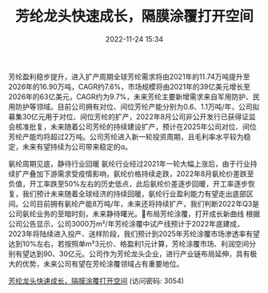 ﻿---
title: 芳纶龙头快速成长，隔膜涂覆打开空间
date: 2022-11-24 15:34
tags:
- 泰和新材
updated: 
---

芳纶盈利稳步提升，进入扩产周期全球芳纶需求将由2021年的11.74万吨提升至2026年的16.90万吨，CAGR约7.6%，市场规模将由2021年的39亿美元增长至2026年的63亿美元，CAGR约为9.7%，未来芳纶主要新增需求来自军用防护、民用防护等领域。目前公司拥有对位、间位芳纶产能分别为0.6、1.1万吨/年，公司拟募集30亿元用于对位、间位芳纶的扩产，2022年8月公司非公开发行已获得证监会核准批复，未来随着公司芳纶的持续建设扩产，预计在2025年公司对位、间位芳纶产能均将超过2万吨。公司芳纶进入新一轮投资周期，且毛利率水平较为稳定，未来有望持续为公司带来稳定的α。
<!-- more -->
氨纶周期见底，静待行业回暖
氨纶行业经过2021年一轮大幅上涨后，由于行业持续扩产叠加下游需求受疫情影响，氨纶价格持续走跌，2022年8月氨纶价差跌至负值，开工率跌至50%左右的历史低点，此后氨纶价差逐步回暖，开工率逐步恢复，我们预计未来随着全球经济的持续回暖，氨纶行业盈利能力有望走出底部区间。公司目前拥有氨纶产能8万吨/年，未来还将持续扩产，我们判断2022年Q3是公司氨纶业务的至暗时刻，未来静待曙光。布局芳纶涂覆，打开成长新曲线
根据公司公告显示，公司3000万m²/年芳纶涂覆中试产线预计于2022年底建成，2023年将陆续进入投产、送样阶段，我们预计到2025年芳纶涂覆市场渗透率有望达到10%左右，若按照单m²3元价、格盈利1元计算，芳纶涂覆市场、利润空间分别有望达到90、30亿元。公司作为芳纶龙头企业，进行产业链布局延伸，具有极大的优势，未来公司有望在芳纶涂覆领域占有重要地位。

[芳纶龙头快速成长，隔膜涂覆打开空间](https://url12.ctfile.com/f/3948612-731509871-f38869?p=3054)
(访问密码: 3054)
